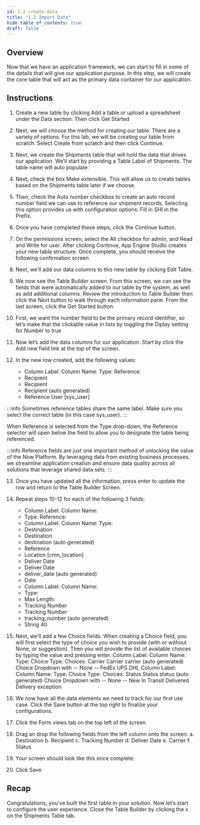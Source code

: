 ```yaml
---
id: 1.2-create-data
title: "1.2 Import Data"
hide_table_of_contents: true
draft: false
---
```


## Overview

Now that we have an application framework, we can start to fill in some of the details that will give our application purpose. In this step, we will create the core table that will act as the primary data container for our application.

## Instructions

1. Create a new table by clicking Add a table or upload a spreadsheet under the Data section. Then click Get Started


2. Next, we will choose the method for creating our table. There are a variety of options. For this lab, we will be creating our table from scratch. Select Create from scratch and then click Continue.


3. Next, we create the Shipments table that will hold the data that drives our application. We’ll start by providing a Table Label of Shipments. The table name will auto populate.


4. Next, check the box Make extensible. This will allow us to create tables based on the Shipments table later if we choose.


5. Then, check the Auto number checkbox to create an auto record number field we can use to reference our shipment records. Selecting this option provides us with configuration options. Fill in SHI in the Prefix.


6. Once you have completed these steps, click the Continue button.


7. On the permissions screen, select the All checkbox for admin, and Read and Write for user. After clicking Continue, App Engine Studio creates your new table structure. Once complete, you should receive the following confirmation screen


8. Next, we’ll add our data columns to this new table by clicking Edit Table.


9. We now see the Table Builder screen. From this screen, we can see the fields that were automatically added to our table by the system, as well as add additional columns. Review the introduction to Table Builder then click the Next button to walk through each information pane. From the last screen, click the Get Started button.


10. First, we want the number field to be the primary record identifier, so let’s make that the clickable value in lists by toggling the Diplay setting for Number to true


11. Now let’s add the data columns for our application. Start by click the Add new field link at the top of the screen.


12. In the new row created, add the following values:
    * Column Label: Column Name: Type: Reference:
    * Recipient
    * Recipient
    * Recipient (auto generated)
    * Reference User [sys_user]

:::info
Sometimes reference tables share the same label. Make sure you select the correct table (in this case sys_user).
:::

When Reference is selected from the Type drop-down, the Reference selector will open below the field to allow you to designate the table being referenced.

:::info
Reference fields are just one important method of unlocking the value of the Now Platform. By leveraging data from existing business processes, we streamline application creation and ensure data quality across all solutions that leverage shared data sets.
:::

13. Once you have updated all the information, press enter to update the row and return to the Table Builder Screen.


14. Repeat steps 10-12 for each of the following 3 fields:
     * Column Label: Column Name:
     * Type: Reference:
     * Column Label: Column Name: Type:
     * Destination
     * Destination
     * destination (auto generated)
     * Reference
     * Location [cmn_location]
     * Deliver Date
     * Deliver Date
     * deliver_date (auto generated)
     * Date
     * Column Label: Column Name:
     * Type:
     * Max Length:
     * Tracking Number
     * Tracking Number
     * tracking_number (auto generated)
     * String 40


15. Next, we’ll add a few Choice fields. When creating a Choice field, you will first select the type of choice you wish to provide (with or without None, or suggestion). Then you will provide the list of available choices by typing the value and pressing enter.
Column Label: Column Name: Type:
Choice Type: Choices:
Carrier
Carrier
carrier (auto generated)
Choice
Dropdown with -- None -- FedEx
UPS
DHL
Column Label: Column Name: Type:
Choice Type: Choices:
Status
Status
status (auto generated)
Choice
Dropdown with -- None -- New
In Transit
Delivered
Delivery exception


16. We now have all the data elements we need to track for our first use case. Click the Save button at the top right to finalize your configurations.


17. Click the Form views tab on the top left of the screen


18. Drag an drop the following fields from the left column onto the screen:
    a. Destination
    b. Recipient
    c. Tracking Number
    d. Deliver Date
    e. Carrier
    f. Status


19. Your screen should look like this once complete:


20. Click Save


## Recap

Congratulations, you’ve built the first table in your solution. Now let’s start to configure the user experience. Close the Table Builder by clicking the x on the Shipments Table tab.